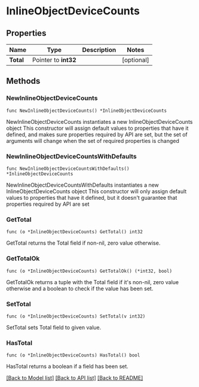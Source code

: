 # InlineObjectDeviceCounts

## Properties

Name | Type | Description | Notes
------------ | ------------- | ------------- | -------------
**Total** | Pointer to **int32** |  | [optional] 

## Methods

### NewInlineObjectDeviceCounts

`func NewInlineObjectDeviceCounts() *InlineObjectDeviceCounts`

NewInlineObjectDeviceCounts instantiates a new InlineObjectDeviceCounts object
This constructor will assign default values to properties that have it defined,
and makes sure properties required by API are set, but the set of arguments
will change when the set of required properties is changed

### NewInlineObjectDeviceCountsWithDefaults

`func NewInlineObjectDeviceCountsWithDefaults() *InlineObjectDeviceCounts`

NewInlineObjectDeviceCountsWithDefaults instantiates a new InlineObjectDeviceCounts object
This constructor will only assign default values to properties that have it defined,
but it doesn't guarantee that properties required by API are set

### GetTotal

`func (o *InlineObjectDeviceCounts) GetTotal() int32`

GetTotal returns the Total field if non-nil, zero value otherwise.

### GetTotalOk

`func (o *InlineObjectDeviceCounts) GetTotalOk() (*int32, bool)`

GetTotalOk returns a tuple with the Total field if it's non-nil, zero value otherwise
and a boolean to check if the value has been set.

### SetTotal

`func (o *InlineObjectDeviceCounts) SetTotal(v int32)`

SetTotal sets Total field to given value.

### HasTotal

`func (o *InlineObjectDeviceCounts) HasTotal() bool`

HasTotal returns a boolean if a field has been set.


[[Back to Model list]](../README.md#documentation-for-models) [[Back to API list]](../README.md#documentation-for-api-endpoints) [[Back to README]](../README.md)


